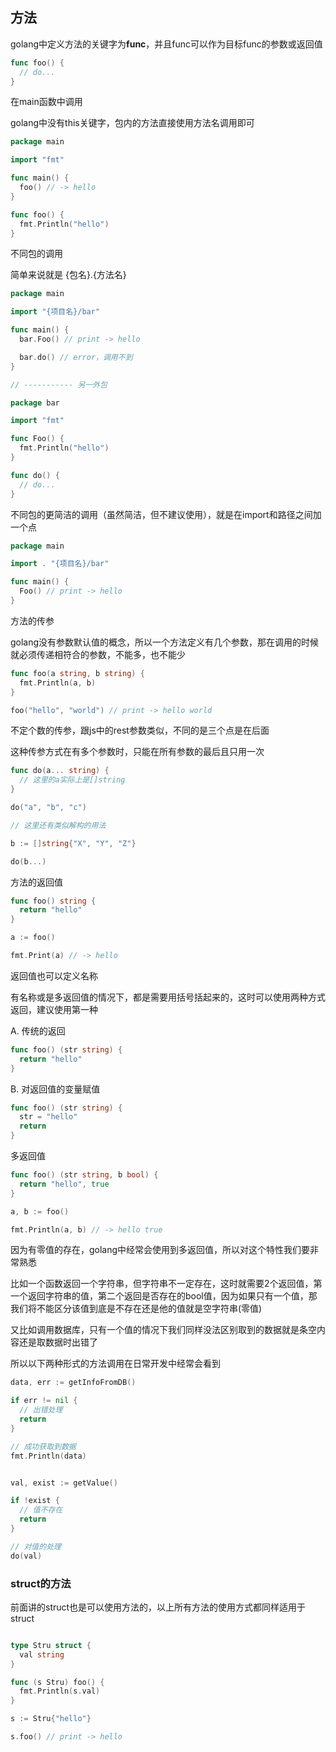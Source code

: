 ## 方法

golang中定义方法的关键字为**func**，并且func可以作为目标func的参数或返回值

```go
func foo() {
  // do...
}
```

在main函数中调用

golang中没有this关键字，包内的方法直接使用方法名调用即可

```go
package main

import "fmt"

func main() {
  foo() // -> hello
}

func foo() {
  fmt.Println("hello")
}
```

不同包的调用

简单来说就是 {包名}.{方法名}

```go
package main

import "{项目名}/bar"

func main() {
  bar.Foo() // print -> hello

  bar.do() // error，调用不到
}

// ----------- 另一外包

package bar

import "fmt"

func Foo() {
  fmt.Println("hello")
}

func do() {
  // do...
}
```

不同包的更简洁的调用（虽然简洁，但不建议使用），就是在import和路径之间加一个点

```go
package main

import . "{项目名}/bar"

func main() {
  Foo() // print -> hello
}
```

方法的传参

golang没有参数默认值的概念，所以一个方法定义有几个参数，那在调用的时候就必须传递相符合的参数，不能多，也不能少

```go
func foo(a string, b string) {
  fmt.Println(a, b)
}

foo("hello", "world") // print -> hello world
```

不定个数的传参，跟js中的rest参数类似，不同的是三个点是在后面

这种传参方式在有多个参数时，只能在所有参数的最后且只用一次

```go
func do(a... string) {
  // 这里的a实际上是[]string
}

do("a", "b", "c")

// 这里还有类似解构的用法

b := []string{"X", "Y", "Z"}

do(b...)
```

方法的返回值

```go
func foo() string {
  return "hello"
}

a := foo()

fmt.Print(a) // -> hello
```

返回值也可以定义名称

有名称或是多返回值的情况下，都是需要用括号括起来的，这时可以使用两种方式返回，建议使用第一种

A. 传统的返回
```go
func foo() (str string) {
  return "hello"
}
```

B. 对返回值的变量赋值
```go
func foo() (str string) {
  str = "hello"
  return
}
```

多返回值

```go
func foo() (str string, b bool) {
  return "hello", true
}

a, b := foo()

fmt.Println(a, b) // -> hello true
```

因为有零值的存在，golang中经常会使用到多返回值，所以对这个特性我们要非常熟悉

比如一个函数返回一个字符串，但字符串不一定存在，这时就需要2个返回值，第一个返回字符串的值，第二个返回是否存在的bool值，因为如果只有一个值，那我们将不能区分该值到底是不存在还是他的值就是空字符串(零值)

又比如调用数据库，只有一个值的情况下我们同样没法区别取到的数据就是条空内容还是取数据时出错了

所以以下两种形式的方法调用在日常开发中经常会看到

```go
data, err := getInfoFromDB()

if err != nil {
  // 出错处理
  return
}

// 成功获取到数据
fmt.Println(data)
```

```go

val, exist := getValue()

if !exist {
  // 值不存在
  return
}

// 对值的处理
do(val)
```

### struct的方法

前面讲的struct也是可以使用方法的，以上所有方法的使用方式都同样适用于struct

```go

type Stru struct {
  val string
}

func (s Stru) foo() {
  fmt.Println(s.val)
}

s := Stru{"hello"}

s.foo() // print -> hello



```

